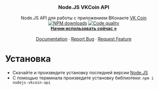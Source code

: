 <br />
<p align="center">
  <h3 align="center">Node.JS VKCoin API</h3>
  <p align="center">
    Node.JS API для работы с приложением ВКонакте <a href="https://vk.com/coin">VK Coin</a>
    <a href="https://www.npmjs.com/package/nodejs-vkcoin-api"><img src="https://img.shields.io/npm/dt/nodejs-vkcoin-api.svg?style=flat-square" alt="NPM downloads"></a>
    <a href="https://www.codacy.com/app/aeonix/nodejs-vkcoin-api"><img src="https://img.shields.io/codacy/grade/04a36b24323a4092b61f03497ebab347.svg?style=flat-square" alt="Code quality"></a>
    <br />
    <a href="https://github.com/cursedseal/Node.JS-VK-Coin-API"><strong>Начни использовать сейчас »</strong></a>
    <br />
    <br />
    <a href="https://github.com/cursedseal/Node.JS-VK-Coin-API/tree/master/docs">Documentation</a>
    ·
    <a href="https://github.com/cursedseal/Node.JS-VK-Coin-API/issues">Report Bug</a>
    ·
    <a href="https://github.com/cursedseal/Node.JS-VK-Coin-API/issues">Request Feature</a>
  </p>
</p>

# Установка

* Скачайте и произведите установку последней версии [Node.JS](https://nodejs.org/)
* С помощью терминала произведите установку библиотеки: `npm i nodejs-vkcoin-api`
